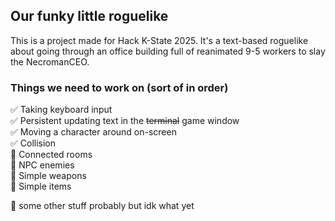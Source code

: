 ## Our funky little roguelike
This is a project made for Hack K-State 2025. It's a text-based roguelike about going through an office building full of reanimated 9-5 workers to slay the NecromanCEO.


### Things we need to work on (sort of in order)
✅ Taking keyboard input<br/>
✅ Persistent updating text in the ~~terminal~~ game window<br/>
✅ Moving a character around on-screen<br/>
✅ Collision<br/>
🔲 Connected rooms<br/>
🔲 NPC enemies<br/>
🔲 Simple weapons<br/>
🔲 Simple items<br/>

🔲 some other stuff probably but idk what yet